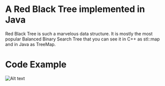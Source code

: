# A Red Black Tree implemented in Java
Red Black Tree is such a marvelous data structure. It is mostly the most popular Balanced Binary Search Tree that you can see it in C++ as stl::map and in Java as TreeMap.

# Code Example
![Alt text](https://github.com/lhCheung1991/KMP_Tool/blob/master/constructor.png?raw=true "Optional Title")


